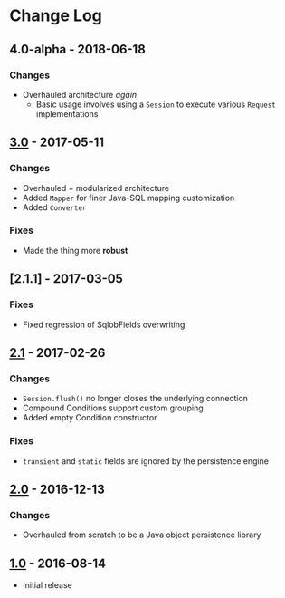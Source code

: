 # Change Log

## 4.0-alpha - 2018-06-18
### Changes
* Overhauled architecture _again_
	* Basic usage involves using a `Session` to execute various `Request` implementations

## [3.0] - 2017-05-11
### Changes
* Overhauled + modularized architecture
* Added `Mapper` for finer Java-SQL mapping customization
* Added `Converter`
### Fixes
* Made the thing more **robust**

## [2.1.1] - 2017-03-05
### Fixes
* Fixed regression of SqlobFields overwriting

## [2.1] - 2017-02-26
### Changes
* `Session.flush()` no longer closes the underlying connection
* Compound Conditions support custom grouping
* Added empty Condition constructor
### Fixes
* `transient` and `static` fields are ignored by the persistence engine

## [2.0] - 2016-12-13
### Changes
* Overhauled from scratch to be a Java object persistence library

## [1.0] - 2016-08-14
* Initial release

[3.0]: https://github.com/kkorolyov/SQLOb/releases/tag/3.0
[2.1]: https://github.com/kkorolyov/SQLOb/releases/tag/v2.1
[2.0]: https://github.com/kkorolyov/SQLOb/releases/tag/v2.0
[1.0]: https://github.com/kkorolyov/SQLOb/releases/tag/1.0
